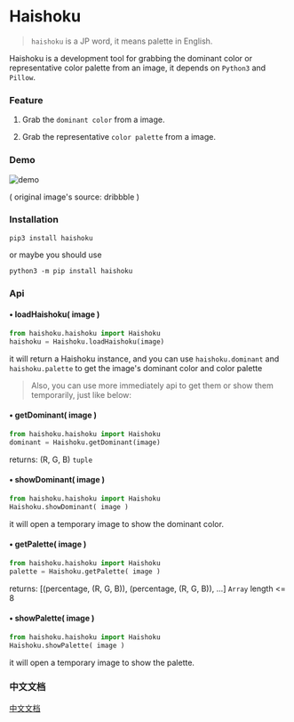 # Haishoku

> `haishoku` is a JP word, it means palette in English.

Haishoku is a development tool for grabbing the dominant color or representative color palette from an image, it depends on `Python3` and `Pillow`.

### Feature

1. Grab the `dominant color` from a image.

2. Grab the representative `color palette` from a image.

### Demo
![demo](http://wx2.sinaimg.cn/large/89243dfbly1ffoekfainzj20dw05k0u7.jpg)

( original image's source: dribbble )

### Installation

```shell
pip3 install haishoku
```

or maybe you should use

```shell
python3 -m pip install haishoku
```

### Api

#### • loadHaishoku( image )

```python
from haishoku.haishoku import Haishoku
haishoku = Haishoku.loadHaishoku(image)
```

it will return a Haishoku instance, and you can use `haishoku.dominant` and `haishoku.palette` to get the image's dominant color and color palette

> Also, you can use more immediately api to get them or show them temporarily, just like below:

#### • getDominant( image )

```python
from haishoku.haishoku import Haishoku
dominant = Haishoku.getDominant(image)
```

returns: (R, G, B) `tuple`

#### • showDominant( image )

```python
from haishoku.haishoku import Haishoku
Haishoku.showDominant( image )
```

it will open a temporary image to show the dominant color.

#### • getPalette( image )

```python
from haishoku.haishoku import Haishoku
palette = Haishoku.getPalette( image )
```

returns: [(percentage, (R, G, B)), (percentage, (R, G, B)), ...] `Array` length <= 8

#### • showPalette( image )

```python
from haishoku.haishoku import Haishoku
Haishoku.showPalette( image )
```

it will open a temporary image to show the palette.

### 中文文档

 [中文文档](docs/document_zh.md)


